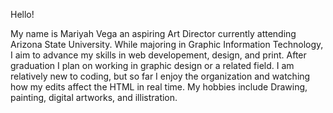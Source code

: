 Hello!


My name is Mariyah Vega an aspiring Art Director currently attending Arizona State University. While majoring in Graphic Information Technology, I aim to advance my skills in web developement, design, and print. After graduation I plan on working in graphic design or a related field. I am relatively new to coding, but so far I enjoy the organization and watching how my edits affect the HTML in real time. My hobbies include Drawing, painting, digital artworks, and illistration.

<!--
**Mari-cmd-create/Mari-cmd-create** is a ✨ _special_ ✨ repository because its `README.md` (this file) appears on your GitHub profile.

Here are some ideas to get you started:

- 🔭 I’m currently working on ...
- 🌱 I’m currently learning ...
- 👯 I’m looking to collaborate on ...
- 🤔 I’m looking for help with ...
- 💬 Ask me about ...
- 📫 How to reach me: ...
- 😄 Pronouns: ...
- ⚡ Fun fact: ...
-->
